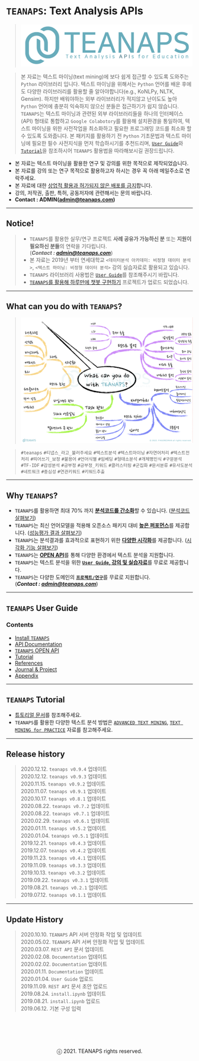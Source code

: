# `TEANAPS`: Text Analysis APIs
> ![teanaps_logo_wide](./data/logo/teanaps_logo_wide.png)

> 본 자료는 텍스트 마이닝(text mining)에 보다 쉽게 접근할 수 있도록 도와주는 `Python` 라이브러리 입니다. 텍스트 마이닝을 위해서는 `Python` 언어를 배운 후에도 다양한 라이브러리를 활용할 줄 알아야합니다(e.g., KoNLPy, NLTK, Gensim). 하지만 배워야하는 외부 라이브러리가 적지않고 난이도도 높아 `Python` 언어에 충분히 익숙하지 않으신 분들은 접근하기가 쉽지 않습니다.  
`TEANAPS`는 텍스트 마이닝과 관련된 외부 라이브러리들을 하나의 인터페이스(API) 형태로 통합하고 `Google Colabotory`를 활용해 설치환경을 통일하여, 텍스트 마이닝을 위한 사전작업을 최소화하고 필요한 프로그래밍 코드를 최소화 할 수 있도록 도와줍니다. 본 패키지를 활용하기 전 `Python` 기초문법과 텍스트 마이닝에 필요한 필수 사전지식을 먼저 학습하시기를 추천드리며, [`User Guide`](./document/teanaps_user_guide-install_teanaps.md#teanaps-user-guide)와 [`Tutorial`](./document/teanaps_user_guide-tutorial.md#teanaps-user-guide)을 참조하시어 `TEANAPS` 활용법을 따라해보시길 권장드립니다.

- 본 자료는 텍스트 마이닝을 활용한 연구 및 강의를 위한 목적으로 제작되었습니다.
- 본 자료를 강의 또는 연구 목적으로 활용하고자 하시는 경우 꼭 아래 메일주소로 연락주세요.
- 본 자료에 대한 <U>상업적 활용과 허가되지 않은 배포를 금지</U>합니다.
- 강의, 저작권, 출판, 특허, 공동저자에 관련해서는 문의 바랍니다.
- **Contact : ADMIN(admin@teanaps.com)**

---
## Notice! 
> - `TEANAPS`를 활용한 실무/연구 프로젝트 **사례 공유가 가능하신 분** 또는 **지원이 필요하신 분들**의 연락을 기다립니다.  
(***Contact : admin@teanaps.com***)  
> - 본 자료는 2019년 부터 연세대학교 `<데이터분석 아카데미: 비정형 데이터 분석>`, `<텍스트 마이닝: 비정형 데이터 분석>` 강의 실습자료로 활용되고 있습니다.
> - `TEANAPS` 라이브러리 사용법은 [`User Guide`](./document/teanaps_user_guide-install_teanaps.md#teanaps-user-guide)를 참조해주시기 바랍니다.
> - [`TEANAPS`를 활용해 하루만에 챗봇 구현하기](http://chat.teanaps.com) 프로젝트가 업로드 되었습니다.  

---
## What can you do with `TEANAPS`?
> ![what_can_you_do](./data/sample_image/what_can_you_do.png)

> `#teanaps` `#티냅스_라고_불러주세요` `#텍스트분석` `#텍스트마이닝` `#자연어처리` `#텍스트전처리` `#띄어쓰기_보정` `#불용어` `#언어식별` `#임베딩` `#형태소분석` `#개체명인식` `#구문분석` `#TF-IDF` `#감성분석` `#긍부정` `#긍부정_키워드` `#클러스터링` `#군집화` `#문서분류` `#유사도분석` `#네트워크` `#중심성` `#연관키워드` `#키워드추출`
 
---
## Why `TEANAPS`?

- `TEANAPS`를 활용하면 최대 70% 까지 <U>**분석코드를 간소화**</U>할 수 있습니다. ([분석코드 살펴보기](./document/teanaps_user_guide-api_documentation-handler.md#teanaps-user-guide))
- `TEANAPS`는 최신 언어모델을 적용해 오픈소스 패키지 대비 <U>**높은 퍼포먼스**</U>를 제공합니다. ([성능평가 결과 살펴보기](./document/teanaps_user_guide-appendix.md#teanaps-성능평가-결과))
- `TEANAPS`는 분석결과를 효과적으로 표현하기 위한 <U>**다양한 시각화**</U>를 제공합니다. ([시각화 기능 살펴보기](./document/teanaps_user_guide-api_documentation-visualization.md#4-teanapsvisualization))
- `TEANAPS`는 <U>**OPEN API**</U>를 통해 다양한 환경에서 텍스트 분석을 지원합니다.
- `TEANAPS`는 텍스트 분석을 위한 <U>**[`User Guide`](./document/teanaps_user_guide-install_teanaps.md#teanaps-user-guide), [강의 및 실습자료](https://github.com/fingeredman/text-mining-for-practice)**</U>를 무료로 제공합니다.
- `TEANAPS`는 다양한 도메인의 <U>**`프로젝트/연구`**</U>를 무료로 지원합니다.  
(***Contact : admin@teanaps.com***)  

---
## `TEANAPS` User Guide

### Contents
- [Install `TEANAPS`](./document/teanaps_user_guide-install_teanaps.md#teanaps-user-guide)
- [API Documentation](./document/teanaps_user_guide-api_documentation-handler.md#teanaps-user-guide)
- [`TEANAPS` OPEN API](./document/teanaps_user_guide-rest_api.md#teanaps-user-guide)
- [Tutorial](./document/teanaps_user_guide-tutorial.md#teanaps-user-guide)
- [References](./document/teanaps_user_guide-references_journal_project.md#teanaps-user-guide)
- [Journal & Project](./document/teanaps_user_guide-references_journal_project.md#teanaps-user-guide)
- [Appendix](./document/teanaps_user_guide-appendix.md#teanaps-user-guide)

---
## `TEANAPS` Tutorial
- [튜토리얼 문서](./document/teanaps_user_guide-tutorial.md#teanaps-user-guide)를 참조해주세요.
- `TEANAPS`를 활용한 다양한 텍스트 분석 방법은 [`ADVANCED TEXT MINING`](https://github.com/fingeredman/advanced-text-mining#advanced-text-mining), [`TEXT MINING for PRACTICE`](https://github.com/fingeredman/text-mining-for-practice#text-mining-for-practice) 자료를 참고해주세요.

---
## Release history
> 2020.12.12. `teanaps v0.9.4` 업데이트  
> 2020.12.12. `teanaps v0.9.3` 업데이트  
> 2020.11.15. `teanaps v0.9.2` 업데이트  
> 2020.11.07. `teanaps v0.9.1` 업데이트  
> 2020.10.17. `teanaps v0.8.1` 업데이트  
> 2020.08.22. `teanaps v0.7.2` 업데이트  
> 2020.08.22. `teanaps v0.7.1` 업데이트  
> 2020.02.29. `teanaps v0.6.1` 업데이트  
> 2020.01.11. `teanaps v0.5.2` 업데이트  
> 2020.01.04. `teanaps v0.5.1` 업데이트  
> 2019.12.21. `teanaps v0.4.3` 업데이트  
> 2019.12.07. `teanaps v0.4.2` 업데이트  
> 2019.11.23. `teanaps v0.4.1` 업데이트  
> 2019.11.09. `teanaps v0.3.3` 업데이트  
> 2019.10.13. `teanaps v0.3.2` 업데이트  
> 2019.09.22. `teanaps v0.3.1` 업데이트  
> 2019.08.21. `teanaps v0.2.1` 업데이트  
> 2019.07.12. `teanaps v0.1.1` 업데이트   

---
## Update History
> 2020.10.10. `TEANAPS` API 서버 안정화 작업 및 업데이트  
> 2020.05.02. `TEANAPS` API 서버 안정화 작업 및 업데이트  
> 2020.03.07. `REST API` 문서 업데이트  
> 2020.02.08. `Documentation` 업데이트  
> 2020.02.02. `Documentation` 업데이트  
> 2020.01.11. `Documentation` 업데이트  
> 2020.01.04. `User Guide` 업로드  
> 2019.11.09. `REST API` 문서 초안 업로드  
> 2019.08.24. `install.ipynb` 업데이트  
> 2019.08.21. `install.ipynb` 업로드  
> 2019.06.12. 기본 구성 입력  

<br><br>
---
<center>ⓒ 2021. TEANAPS rights reserved.</center>
